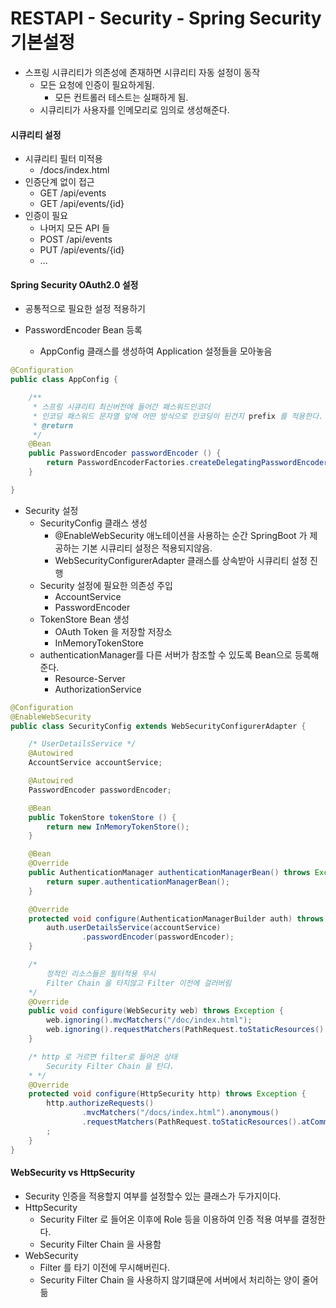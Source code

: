 # RESTAPI - Security - Spring Security 기본설정
- 스프링 시큐리티가 의존성에 존재하면 시큐리티 자동 설정이 동작
    - 모든 요청에 인증이 필요하게됨.
        - 모든 컨트롤러 테스트는 실패하게 됨.
    - 시큐리티가 사용자를 인메모리로 임의로 생성해준다.

#### 시큐리티 설정
- 시큐리티 필터 미적용
    - /docs/index.html
- 인증단계 없이 접근
    - GET /api/events
    - GET /api/events/{id}
- 인증이 필요
    - 나머지 모든 API 들
    - POST /api/events
    - PUT /api/events/{id}
    - ...


#### Spring Security OAuth2.0 설정
- 공통적으로 필요한 설정 적용하기

- PasswordEncoder Bean 등록
    - AppConfig 클래스를 생성하여 Application 설정들을 모아놓음 
```java
@Configuration
public class AppConfig {

    /**
     * 스프링 시큐리티 최신버전에 들어간 패스워드인코더
     * 인코딩 패스워드 문자열 앞에 어떤 방식으로 인코딩이 된건지 prefix 를 적용한다.
     * @return
     */
    @Bean
    public PasswordEncoder passwordEncoder () {
        return PasswordEncoderFactories.createDelegatingPasswordEncoder();
    }

}
```

- Security 설정
    - SecurityConfig 클래스 생성
        - @EnableWebSecurity 애노테이션을 사용하는 순간 SpringBoot 가 제공하는 기본 시큐리티 설정은 적용되지않음.
        - WebSecurityConfigurerAdapter 클래스를 상속받아 시큐리티 설정 진행
    - Security 설정에 필요한 의존성 주입
        - AccountService
        - PasswordEncoder
    - TokenStore Bean 생성
        - OAuth Token 을 저장할 저장소
        - InMemoryTokenStore
    - authenticationManager를 다른 서버가 참조할 수 있도록 Bean으로 등록해준다.
        - Resource-Server
        - AuthorizationService

```java
@Configuration
@EnableWebSecurity
public class SecurityConfig extends WebSecurityConfigurerAdapter {

    /* UserDetailsService */
    @Autowired
    AccountService accountService;

    @Autowired
    PasswordEncoder passwordEncoder;

    @Bean
    public TokenStore tokenStore () {
        return new InMemoryTokenStore();
    }

    @Bean
    @Override
    public AuthenticationManager authenticationManagerBean() throws Exception {
        return super.authenticationManagerBean();
    }

    @Override
    protected void configure(AuthenticationManagerBuilder auth) throws Exception {
        auth.userDetailsService(accountService)
                .passwordEncoder(passwordEncoder);
    }

    /*
        정적인 리소스들은 필터적용 무시
        Filter Chain 을 타지않고 Filter 이전에 걸러버림
    */
    @Override
    public void configure(WebSecurity web) throws Exception {
        web.ignoring().mvcMatchers("/doc/index.html");
        web.ignoring().requestMatchers(PathRequest.toStaticResources().atCommonLocations());
    }

    /* http 로 거르면 filter로 들어온 상태
        Security Filter Chain 을 탄다.
    * */
    @Override
    protected void configure(HttpSecurity http) throws Exception {
        http.authorizeRequests()
                .mvcMatchers("/docs/index.html").anonymous()
                .requestMatchers(PathRequest.toStaticResources().atCommonLocations()).anonymous()
        ;
    }
}
```

#### WebSecurity vs HttpSecurity
- Security 인증을 적용할지 여부를 설정할수 있는 클래스가 두가지이다.
- HttpSecurity
    - Security Filter 로 들어온 이후에 Role 등을 이용하여 인증 적용 여부를 결정한다.
    - Security Filter Chain 을 사용함
- WebSecurity
    - Filter 를 타기 이전에 무시해버린다.
    - Security Filter Chain 을 사용하지 않기떄문에 서버에서 처리하는 양이 줄어듦
